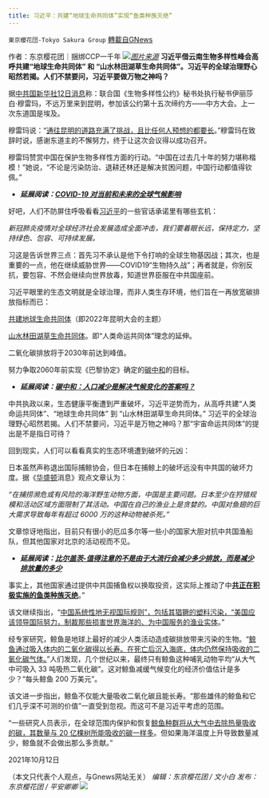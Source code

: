```yaml
---
title: 习近平：共建“地球生命共同体”实现“鱼类种族灭绝”
---
```

`東京櫻花団-Tokyo Sakura Group` [轉載自GNews](https://gnews.org/zh-hans/1590321/)

作者：东京樱花团｜捆绑CCP一千年
![](https://lh6.googleusercontent.com/7DLjSWxz3PKKkoZukeJ4YlPr3CNR2hw_OmF1TErwN_GuDt03zw78rD8XJLZrQafBQriiLOhWxqBDVQCG849hcnuUs8kUAYp99jLPHhtnzQ9qOFxc8t9AIGQK9HrRyTXiNDfPI59S=s0)[*图片来源*](https://ichef.bbci.co.uk/news/800/cpsprodpb/716C/production/_115563092_tv009840848.jpg)
**习近平借云南生物多样性峰会高呼共建“地球生命共同体” 和 “山水林田湖草生命共同体”。习近平的全球治理野心昭然若揭。人们不禁要问，习近平要做万物之神吗？**

据[中共国新华社12日消息](http://www.news.cn/world/2021-10/12/c_1127947068.htm)称：联合国《生物多样性公约》秘书处执行秘书伊丽莎白·穆雷玛，不远万里来到昆明，参加该公约第十五次缔约方——中方大会。上一次东道国是埃及。

穆雷玛说：“[通往昆明的道路充满了挑战，且比任何人预想的都要长](http://www.news.cn/world/2021-10/12/c_1127947068.htm)。”穆雷玛在致辞时说，感谢东道主的不懈努力，终于让这次会议得以成功召开。

穆雷玛赞赏中国在保护生物多样性方面的行动。“中国在过去几十年的努力堪称楷模！”她说，“不论是污染防治、退耕还林还是解决贫困问题，中国行动都值得钦佩。”

- ***延展阅读：[COVID-19 对当前和未来的全球气候影响](https://www.nature.com/articles/s41558-020-0883-0)***


好吧，人们不防屏住呼吸看看[习近平](http://www.news.cn/world/2021-10/12/c_1127947068.htm)的一些官话承诺里有哪些玄机：

*新冠肺炎疫情对全球经济社会发展造成全面冲击，我们要着眼长远，保持定力，坚持绿色、包容、可持续发展。*

习这是告诉世界三点：首先习不承认是他下令打响的全球生物基因战；其次，也是重要的一点，他在继续威胁世界——COVID19“生物持久战”；再者就是，你别反抗，要包容、不然会继续向世界放毒，知道世界臣服在中共国座前。

习近平眼里的生态文明就是全球治理，而非人类生存环境，他们旨在一再放宽碳排放指标而已：

[共建地球生命共同体](http://www.qstheory.cn/qshyjx/2021-10/12/c_1127948186.htm)（即2022年昆明大会的主题）

[山水林田湖草生命共同体](http://theory.people.com.cn/n1/2020/0813/c40531-31820517.html)。即“人类命运共同体”理念的延伸。

二氧化碳排放将于2030年前达到峰值。

努力争取2060年前实现《巴黎协定》确定的[碳中和](https://www.lambeth.gov.uk/carbon-neutral-council-2030)的目标。

- ***延展阅读：***[***碳中和：人口减少是解决气候变化的答案吗？***](https://www.cbc.ca/news/science/population-climate-change-1.5331133)


中共执政以来，生态健康平衡遭到严重破坏，习近平逆势而为，从高呼共建“人类命运共同体”、“地球生命共同体” 到 “山水林田湖草生命共同体。” 习近平的全球治理野心昭然若揭。人们不禁要问，习近平是万物之神吗？那“宇宙命运共同体”的提出是不是指日可待？

回到现实，人们可以看看真实的生态环境遭到破坏的元凶：

日本虽然声称退出国际捕鲸协会，但日本在捕鲸上的破坏远没有中共国的破坏力度。据《[华盛顿](https://www.washingtonexaminer.com/opinion/why-chinas-fishing-habits-are-a-much-bigger-problem-than-japans)消息》观点文章认为：

*“在捕捞濒危或有风险的海洋野生动物方面，中国是主要问题。日本至少在狩猎规模和活动区域方面限制了其活动。中国在自己的渔业上是贪婪的。中国对鱼翅的巨大需求导致每年有超过 6000 万的这种动物被杀死。”*

文章惊讶地指出，目前只有很小的厄瓜多尔等一些小的国家大胆对抗中共国渔船队，但其他国家对北京的活动视而不见。

- ***延展阅读：***[***比尔盖茨-值得注意的不是由于大流行会减少多少排放，而是减少排放量的多少***](https://www.gatesnotes.com/Energy/Climate-and-COVID-19)


事实上，其他国家通过提供中共国捕鱼权以换取投资，这实际上推动了中[**共正在积极实施的鱼类种族灭绝**](https://www.washingtonexaminer.com/opinion/why-chinas-fishing-habits-are-a-much-bigger-problem-than-japans)。”

该文继续指出，“[中国系统性地无视国际规则”，包括其猖獗的塑料污染，“美国应该领导国际努力，制裁那些损害世界海洋的、为中国服务的渔业实体](https://www.washingtonexaminer.com/opinion/why-chinas-fishing-habits-are-a-much-bigger-problem-than-japans)。”

经专家研究，鲸鱼是地球上最好的减少人类活动造成碳排放带来污染的生物。“[鲸鱼通过吸入体内的二氧化碳得以长寿。在死亡后沉入海底，体内仍然保持吸收的二氧化碳气体。](https://www.marketwatch.com/story/every-whale-is-worth-2-million-why-its-time-to-add-the-value-of-nature-to-gdp-11632852074)”人们发现，几个世纪以来，最终只有鲸鱼这种哺乳动物平均“从大气中可吸入 33 吨吸热二氧化碳”。这对鲸鱼减缓气候变化的经济价值估计是多少？“每头鲸鱼 200 万美元”。

该文进一步指出，鲸鱼不仅能大量吸收二氧化碳且能长寿。“那些雄伟的鲸鱼和它们几乎深不可测的价值”一直受到忽视。而这可不是习近平考虑的范围。

“一些研究人员表示，在全球范围内保护和恢复[鲸鱼种群将从大气中去除热量吸收的碳，其数量与 20 亿棵树所能吸收的碳一样多](https://www.marketwatch.com/story/every-whale-is-worth-2-million-why-its-time-to-add-the-value-of-nature-to-gdp-11632852074)。但如果海洋温度上升导致数量减少，鲸鱼就不会做出那么多贡献。”

2021年10月12日

（本文只代表个人观点，与Gnews网站无关）
*编辑：东京樱花团 / 文小白*
*发布：东京樱花团 / 平安卿卿*
![](https://assets.gnews.org/wp-content/uploads/2021/08/image0-1-36.jpg)
